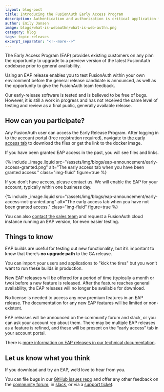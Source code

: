 ```yaml
---
layout: blog-post
title: Introducing the FusionAuth Early Access Program
description: Authentication and authorization is critical application functionality. How can you stay on top of the latest features without affecting your users?
author: Emily Jansen
image: blogs/what-is-webauthn/what-is-web-authn.png
category: blog
tags: topic-releases
excerpt_separator: "<!--more-->"
---
```


The Early Access Program (EAP) provides existing customers on any plan the opportunity to upgrade to a preview version of the latest FusionAuth codebase prior to general availability.

<!--more-->

Using an EAP release enables you to test FusionAuth within your own environment before the general release candidate is announced, as well as the opportunity to give the FusionAuth team feedback. 

Our early-release software is tested and is believed to be free of bugs. However, it is still a work in progress and has not received the same level of testing and review as a final public, generally available release.

## How can you participate?

Any FusionAuth user can access the Early Release Program. After logging in to the account portal (free registration required), navigate to [the early access tab](https://account.fusionauth.io/account/early-access/) to download the files or get the link to the docker image. 

If you have been granted EAP access in the past, you will see files and links.

{% include _image.liquid src="/assets/img/blogs/eap-announcement/early-access-granted.png" alt="The early access tab when you have been granted access." class="img-fluid" figure=true %}

If you don’t have access, please contact us. We will enable the EAP for your account, typically within one business day.

{% include _image.liquid src="/assets/img/blogs/eap-announcement/early-access-not-granted.png" alt="The early access tab when you have not been granted access." class="img-fluid" figure=true %}

You can also [contact the sales team](/contact) and request a FusionAuth cloud instance running an EAP version, for even easier testing.

## Things to know

EAP builds are useful for testing out new functionality, but it’s important to know that there’s **no upgrade path** to the GA release.

You can import your users and applications to "kick the tires" but you won’t want to run these builds in production.

New EAP releases will be offered for a period of time (typically a month or two) before a new feature is released. After the feature reaches general availability, the EAP releases will no longer be available for download.

No license is needed to access any new premium features in an EAP release. The documentation for any new EAP features will be limited or non-existent.

EAP releases will be announced on the community forum and slack, or you can ask your account rep about them. There may be multiple EAP releases as a feature is refined, and these will be present on the “early access” tab in your account portal.

There is [more information on EAP releases in our technical documentation](https://fusionauth.io/docs/v1/tech/admin-guide/releases#early-access-program).

## Let us know what you think

If you download and try an EAP, we’d love to hear from you.

You can file bugs in our [GitHub issues repo](https://github.com/fusionauth/fusionauth-issues/issues) and offer any other feedback on the [community forum](https://fusionauth.io/community/forum/), in [slack](https://fusionauth.slack.com/), or via a [support ticket](https://account.fusionauth.io/account/support/). 

